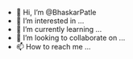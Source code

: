 - 👋 Hi, I’m @BhaskarPatle
- 👀 I’m interested in ...
- 🌱 I’m currently learning ...
- 💞️ I’m looking to collaborate on ...
- 📫 How to reach me ...

<!---
BhaskarPatle/BhaskarPatle is a ✨ special ✨ repository because its `README.md` (this file) appears on your GitHub profile.
You can click the Preview link to take a look at your changes.
--->
